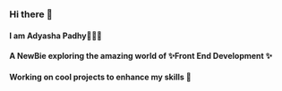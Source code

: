 ### Hi there 👋

#### I am Adyasha Padhy👩🏻‍💻

#### A NewBie exploring the amazing world of ✨Front End Development ✨

#### Working on cool projects to enhance my skills 🚀
<!--
**adyashapadhy/adyashapadhy** is a ✨ _special_ ✨ repository because its `README.md` (this file) appears on your GitHub profile.

Here are some ideas to get you started:

- 🔭 I’m currently working on ...
- 🌱 I’m currently learning ...
- 👯 I’m looking to collaborate on ...
- 🤔 I’m looking for help with ...
- 💬 Ask me about ...
- 📫 How to reach me: ...
- 😄 Pronouns: ...
- ⚡ Fun fact: ...
-->
